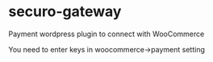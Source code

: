 # securo-gateway
Payment wordpress plugin to connect with WooCommerce

You need to enter keys in woocommerce->payment setting